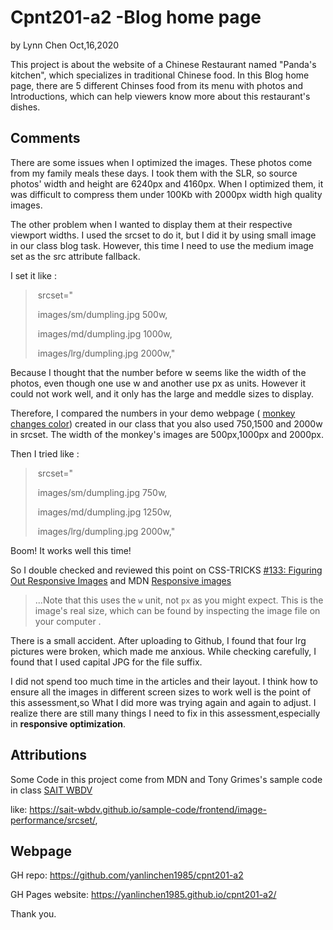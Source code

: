 # Cpnt201-a2 -Blog home page

by  Lynn Chen     Oct,16,2020



This project is about the website of a Chinese Restaurant named "Panda's kitchen", which specializes in traditional Chinese food. In this Blog home page, there are 5 different Chinses food from its menu with photos and Introductions, which can help viewers know more about this restaurant's dishes.



## Comments

There are some issues when I optimized the images. These photos come from my family meals these days. I took them with the SLR, so source photos' width and height are 6240px and 4160px. When I optimized them, it was difficult to compress them under 100Kb with 2000px width high quality images.

The other problem when I wanted to display them at their respective viewport widths. I used the srcset to do it, but I did it by using small image in our class blog task. However, this time I need to use the medium image set as the src attribute fallback.  

I set it like : 

> ​     srcset="
>
> ​     images/sm/dumpling.jpg 500w,
>
> ​     images/md/dumpling.jpg 1000w,
>
> ​     images/lrg/dumpling.jpg 2000w,"

Because I thought that the number before w seems like the width of the photos, even though one use w and another use px as units. However it could not work well, and it only has the large and meddle sizes to display.

Therefore, I compared the numbers in your demo webpage ( [monkey changes color](https://sait-wbdv.github.io/sample-code/frontend/image-performance/srcset/)) created in our class that you also used 750,1500 and 2000w in srcset. The width of the monkey's images are 500px,1000px and 2000px. 

Then I tried like :

> ​     srcset="
>
> ​     images/sm/dumpling.jpg 750w,
>
> ​     images/md/dumpling.jpg 1250w,
>
> ​     images/lrg/dumpling.jpg 2000w,"

Boom! It works well this time! 

So I double checked and reviewed this point on CSS-TRICKS  [#133: Figuring Out Responsive Images](https://css-tricks.com/video-screencasts/133-figuring-responsive-images/)  and MDN [Responsive images](https://developer.mozilla.org/en-US/docs/Learn/HTML/Multimedia_and_embedding/Responsive_images)

> ...Note that this uses the `w` unit, not `px` as you might expect. This is the image's real size, which can be found by inspecting the image file on your computer .



There is a small accident. After uploading to Github, I found that four lrg pictures were broken, which made me anxious. While checking carefully, I found that I used capital JPG for the file suffix.

I did not spend too much time in the articles and their layout. I think how to ensure all the images in different screen sizes to work well is the point of this assessment,so What I did more was trying again and again to adjust. I realize there are still many things I need to fix in this assessment,especially in **responsive optimization**.

## Attributions

Some Code in this project come from MDN and Tony Grimes's  sample code in class  [SAIT WBDV](https://sait-wbdv.github.io/) 

like: https://sait-wbdv.github.io/sample-code/frontend/image-performance/srcset/,



## Webpage 

GH repo:  https://github.com/yanlinchen1985/cpnt201-a2

GH Pages website: https://yanlinchen1985.github.io/cpnt201-a2/ 



Thank you.
